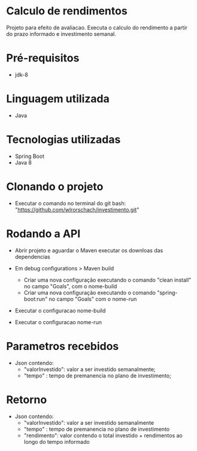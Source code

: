 Calculo de rendimentos
=================

Projeto para efeito de avaliacao. Executa o calculo do rendimento a partir do prazo informado e investimento semanal. 

# Pré-requisitos
* jdk-8

# Linguagem utilizada
* Java

# Tecnologias utilizadas
* Spring Boot
* Java 8

# Clonando o projeto
* Executar o comando no terminal do git bash: "https://github.com/wlrorschach/investimento.git"

Rodando a API
=================
* Abrir projeto e aguardar o Maven executar os downloas das dependencias

* Em debug configurations > Maven build 
  - Criar uma nova configuração executando o comando "clean install" no campo "Goals", com o nome-build  
  - Criar uma nova configuração executando o comando "spring-boot:run" no campo "Goals" com o nome-run
* Executar o configuracao nome-build
* Executar o configuracao nome-run

# Parametros recebidos
* Json contendo:
  * "valorInvestido": valor a ser investido semanalmente;
  * "tempo" : tempo de premanencia no plano de investimento;

# Retorno
* Json contendo:
  * "valorInvestido": valor a ser investido semanalmente
  * "tempo" : tempo de premanencia no plano de investimento
  * "rendimento": valor contendo o total investido + rendimentos ao longo do tempo informado
